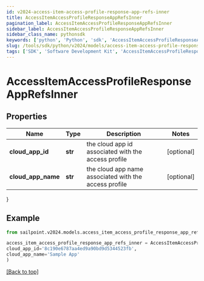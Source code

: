```yaml
---
id: v2024-access-item-access-profile-response-app-refs-inner
title: AccessItemAccessProfileResponseAppRefsInner
pagination_label: AccessItemAccessProfileResponseAppRefsInner
sidebar_label: AccessItemAccessProfileResponseAppRefsInner
sidebar_class_name: pythonsdk
keywords: ['python', 'Python', 'sdk', 'AccessItemAccessProfileResponseAppRefsInner', 'V2024AccessItemAccessProfileResponseAppRefsInner'] 
slug: /tools/sdk/python/v2024/models/access-item-access-profile-response-app-refs-inner
tags: ['SDK', 'Software Development Kit', 'AccessItemAccessProfileResponseAppRefsInner', 'V2024AccessItemAccessProfileResponseAppRefsInner']
---
```


# AccessItemAccessProfileResponseAppRefsInner


## Properties

Name | Type | Description | Notes
------------ | ------------- | ------------- | -------------
**cloud_app_id** | **str** | the cloud app id associated with the access profile | [optional] 
**cloud_app_name** | **str** | the cloud app name associated with the access profile | [optional] 
}

## Example

```python
from sailpoint.v2024.models.access_item_access_profile_response_app_refs_inner import AccessItemAccessProfileResponseAppRefsInner

access_item_access_profile_response_app_refs_inner = AccessItemAccessProfileResponseAppRefsInner(
cloud_app_id='8c190e6787aa4ed9a90bd9d5344523fb',
cloud_app_name='Sample App'
)

```
[[Back to top]](#) 

